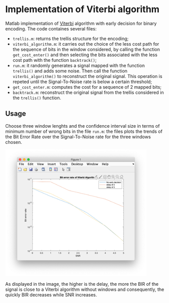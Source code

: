 # Implementation of Viterbi algorithm
Matlab implementation of <a href="https://en.wikipedia.org/wiki/Viterbi_algorithm">Viterbi</a> algorithm with early decision for binary encoding.
The code containes several files:
- `trellis.m`: returns the trellis structure for the encoding;
- `viterbi_algorithm.m`: it carries out the choice of the less cost path for the sequence of bits in the window considered, by calling the function `get_cost_enter()` and then selecting the bits associated with the less cost path with the function `backtrack()`;
- `run.m`: it randomly generates a signal mapped with the function `trellis()`  and adds some noise. Then call the function `viterbi_algorithm()` to reconstruct the original signal. This operation is repeted until the Signal-To-Noise rate is below a certain threshold;
- `get_cost_enter.m`: computes the cost for a sequence of 2 mapped bits;
- `backtrack.m`: reconstruct the original signal from the trellis considered in the `trellis()` function.


## Usage
Choose three window lenghts and the confidence interval size in terms of minimum number of wrong bits in the file `run.m`: the files plots the trends of the Bit Error Rate over the Signal-To-Noise rate for the three windows chosen.

<img src="https://raw.githubusercontent.com/irenebenedetto/viterbi-algorithm/master/imgs/output.png" height="400px">

As displayed in the image, the higher is the delay, the more the BIR of the signal is close to a Viterbi algorithm without windows and consequently, the quickly BIR decreases while SNR increases.

